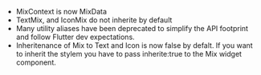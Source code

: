 
- MixContext is now MixData
- TextMix, and IconMix do not inherite by default
- Many utility aliases have been deprecated to simplify the API footprint and follow Flutter dev expectations.
- Inheritenance of Mix to Text and Icon is now false by defalt. If you want to inherit the stylem you have to pass inherite:true to the Mix widget component.
